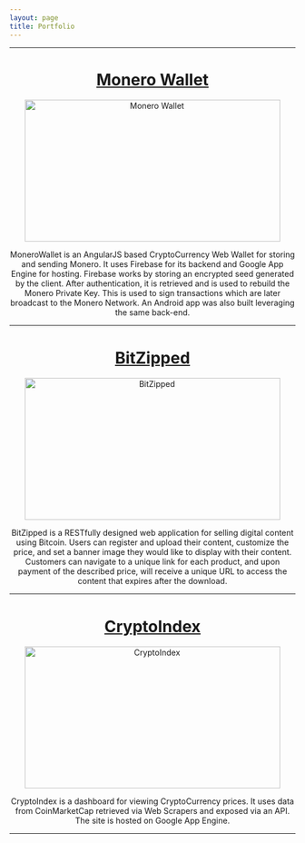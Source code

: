 ```yaml
---
layout: page
title: Portfolio
---
```


<hr>
<div style="text-align: center;">
<a target="_blank" href="https://www.monerowallet.com"><h1>Monero Wallet</h1></a>


<img src="http://danielternyak.com/dist/monerowallet.png"
alt="Monero Wallet"
style="width: 450px; height: 250px; margin: auto"/>

<p>MoneroWallet is an AngularJS based CryptoCurrency Web Wallet for storing and sending Monero.
It uses Firebase for its backend and Google App Engine for hosting.
Firebase works by storing an encrypted seed generated by the client.
After authentication, it is retrieved and is used to rebuild the Monero Private Key.
This is used to sign transactions which are later broadcast to the Monero Network.
An Android app was also built leveraging the same back-end.
</p>
<hr>
<a target="_blank" href="https://www.bitzipped.com"><h1>BitZipped</h1></a>


<img src="http://danielternyak.com/dist/bitzipped.png"
alt="BitZipped"
style="width: 450px; height: 250px; margin: auto"/>

<p>BitZipped is a RESTfully designed web application for selling digital content using Bitcoin.
Users can register and upload their content, customize the price,
and set a banner image they would like to display with their content.
 Customers can navigate to a unique link for each product, and upon payment of the described price,
  will receive a unique URL to access the content that expires after the download.
</p>


<hr>
<a target="_blank" href="http://cryptoindex.com"><h1>CryptoIndex</h1></a>


<img src="http://danielternyak.com/dist/cryptoindex.png"
alt="CryptoIndex"
style="width: 450px; height: 250px; margin: auto"/>

<p>CryptoIndex is a dashboard for viewing CryptoCurrency prices.
It uses data from CoinMarketCap retrieved via Web Scrapers and exposed via an API.
The site is hosted on Google App Engine.
</p>
<hr>


</div>